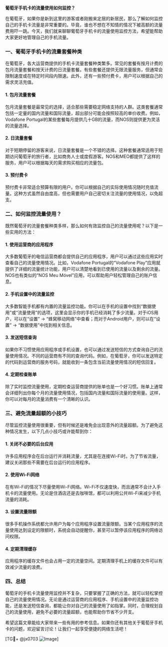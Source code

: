**葡萄牙手机卡的流量使用如何监控？**

在葡萄牙，如果你是新到这里的游客或者刚搬来定居的新居民，那么了解如何监控自己的手机卡流量是非常重要的。毕竟，谁也不想在不知情的情况下被高额的流量费用吓一跳。今天，我们就来聊聊葡萄牙手机卡的流量使用监控方法，希望能帮助大家更好地管理自己的手机流量。

### 一、葡萄牙手机卡的流量套餐种类

在葡萄牙，各大运营商提供的手机卡流量套餐种类繁多。常见的套餐有按月计费的包月流量套餐和按天计费的日流量套餐。有些套餐还提供无限流量服务，但通常会限制速度或在特定时间段内限速。此外，还有一些预付费卡，用户可以根据自己的需求灵活充值。

#### 1. 包月流量套餐
包月流量套餐是最常见的选择，适合那些需要稳定网络支持的人群。这类套餐通常包括一定量的国内流量和国际流量，超出部分可能会按照较高的单价收费。例如，Vodafone Portugal的某些套餐每月提供几十GB的流量，而NOS则提供更为灵活的流量选择。

#### 2. 日流量套餐
对于短期停留的游客来说，日流量套餐是一个不错的选择。这种套餐通常适用于短期访问葡萄牙的旅行者，比如商务人士或度假游客。NOS和MEO都提供了这样的服务，用户可以根据每天的需求购买相应的流量包。

#### 3. 预付费卡
预付费卡非常适合预算有限的用户。你可以根据自己的实际使用情况随时充值流量。这种方式虽然自由度高，但也需要用户自己密切关注流量的使用情况，以免超支。

### 二、如何监控流量使用？

既然葡萄牙的流量套餐种类多样，那么如何有效监控自己的流量使用呢？以下是一些实用的方法：

#### 1. 使用运营商的应用程序
大多数葡萄牙的电信运营商都会提供自己的应用程序，用户可以通过这些应用实时查看自己的流量使用情况。比如，Vodafone Portugal的“Vodafone Play”应用就提供了详细的流量统计功能，用户可以清楚地看到已使用的流量以及剩余的流量。NOS也有类似的“NOS Meu Móvel”应用，可以帮助用户轻松管理自己的账户信息。

#### 2. 手机设置中的流量监控
大多数智能手机都有内置的流量监控功能。你可以在手机的设置中找到“数据使用”或“流量使用”的选项，这里会显示你的手机已经消耗了多少流量。对于iOS用户，可以在“设置” -> “蜂窝移动网络”中查看；而对于Android用户，则可以在“设置” -> “数据使用”中找到相关信息。

#### 3. 发送短信查询
如果你不习惯使用应用程序或手机设置，也可以通过发送短信的方式查询自己的流量使用情况。不同的运营商有不同的查询代码。例如，在葡萄牙，你可以发送特定的代码到运营商的服务号码，就能收到一条包含当前流量使用情况的短信回复。

#### 4. 定期检查账单
除了实时监控流量使用，定期检查运营商提供的账单也是一个好习惯。账单上通常会详细列出你每个月的流量使用情况，包括国内流量和国际流量的使用量。这样，你可以对每月的流量消费有一个清晰的认识。

### 三、避免流量超额的小技巧

尽管监控流量使用很重要，但有时候还是难免会出现意外的流量超额。为了避免这种情况发生，以下几点小技巧或许能帮到你：

#### 1. 关闭不必要的后台应用
许多应用程序会在后台运行并消耗流量，尤其是在连接Wi-Fi时。为了节省流量，建议关闭那些不需要在后台运行的应用程序。

#### 2. 使用Wi-Fi网络
在有Wi-Fi的情况下尽量使用Wi-Fi网络。Wi-Fi不仅速度快，而且通常不会计入手机卡的流量使用。无论是住酒店还是去咖啡馆，都可以利用公共Wi-Fi来减少手机流量的消耗。

#### 3. 设置流量限额
很多手机操作系统都允许用户为每个应用程序设置流量限额。当某个应用程序的流量使用达到设定的限额时，系统会自动提醒你，甚至可以暂停该应用程序的网络访问权限。

#### 4. 定期清理缓存
应用程序的缓存文件也会占用一定的流量空间。定期清理手机上的缓存文件可以有效减少流量的浪费。

### 四、总结

葡萄牙的手机卡流量使用监控并不复杂，只要掌握了正确的方法，就可以轻松掌控自己的流量使用情况。无论是通过运营商的应用程序、手机设置中的流量监控功能，还是发送短信查询，都能让你对自己的流量使用了如指掌。同时，合理规划自己的流量使用，避免不必要的流量超额，也能帮助你节省不少开支。

希望这篇文章能给大家带来一些有用的参考信息。如果你还有其他关于葡萄牙手机卡的问题，欢迎留言讨论！让我们一起享受便捷的网络生活吧！

[TG💪+ @jx0703 ![Image](https://github.com/user-attachments/assets/dbca1d08-cadb-493c-b0ec-ad6f7a83f270)]